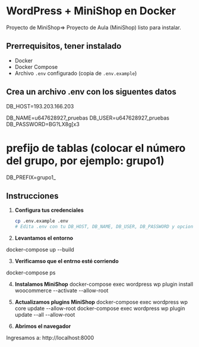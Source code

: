 # WordPress + MiniShop en Docker

Proyecto de MiniShop=> Proyecto de Aula (MiniShop) listo para instalar.

## Prerrequisitos, tener instalado

- Docker  
- Docker Compose  
- Archivo `.env` configurado (copia de `.env.example`)

## Crea un archivo .env  con los siguentes datos


   DB_HOST=193.203.166.203

   DB_NAME=u647628927_pruebas
   DB_USER=u647628927_pruebas
   DB_PASSWORD=BG?LX8g[x3

   # prefijo de tablas (colocar el número del grupo, por ejemplo: grupo1)
   DB_PREFIX=grupo1_

## Instrucciones

1. **Configura tus credenciales**  
   ```bash
   cp .env.example .env
   # Edita .env con tu DB_HOST, DB_NAME, DB_USER, DB_PASSWORD y opcional DB_PREFIX

2. **Levantamos el entorno**  

docker-compose up --build

3.  **Verificamso que el entrno esté corriendo** 

docker-compose ps

4. **Instalamos MiniShop** 
docker-compose exec wordpress wp plugin install woocommerce --activate --allow-root

5. **Actualizamos plugins MiniShop** 
docker-compose exec wordpress wp core update --allow-root
docker-compose exec wordpress wp plugin update --all --allow-root

6. **Abrimos el navegador** 

Ingresamos a: http://localhost:8000
